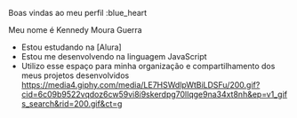  Boas vindas ao meu perfil :blue_heart

Meu nome é Kennedy Moura Guerra

- Estou estudando na [Alura]
- Estou me desenvolvendo na linguagem JavaScript
- Utilizo esse espaço para minha organização e compartilhamento dos meus projetos desenvolvidos
https://media4.giphy.com/media/LE7HSWdlpWtBiLDSFu/200.gif?cid=6c09b9522vqdoz6cw59vi8i9skerdpg70llqge9na34xt8nh&ep=v1_gifs_search&rid=200.gif&ct=g
